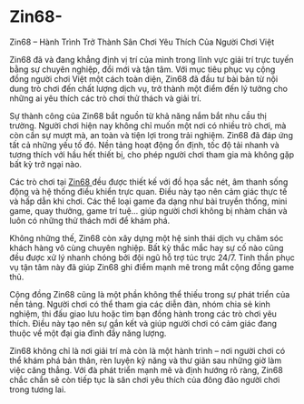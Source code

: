 # Zin68-
Zin68 – Hành Trình Trở Thành Sân Chơi Yêu Thích Của Người Chơi Việt

Zin68 đã và đang khẳng định vị trí của mình trong lĩnh vực giải trí trực tuyến bằng sự chuyên nghiệp, đổi mới và tận tâm. Với mục tiêu phục vụ cộng đồng người chơi Việt một cách toàn diện, Zin68 đã đầu tư bài bản từ nội dung trò chơi đến chất lượng dịch vụ, trở thành một điểm đến lý tưởng cho những ai yêu thích các trò chơi thử thách và giải trí.

Sự thành công của Zin68 bắt nguồn từ khả năng nắm bắt nhu cầu thị trường. Người chơi hiện nay không chỉ muốn một nơi có nhiều trò chơi, mà còn cần sự mượt mà, an toàn và tiện lợi trong trải nghiệm. Zin68 đã đáp ứng tất cả những yếu tố đó. Nền tảng hoạt động ổn định, tốc độ tải nhanh và tương thích với hầu hết thiết bị, cho phép người chơi tham gia mà không gặp bất kỳ trở ngại nào.

Các trò chơi tại <a href=https://zin68.site> Zin68 </a>  đều được thiết kế với đồ họa sắc nét, âm thanh sống động và hệ thống điều khiển trực quan. Điều này tạo nên cảm giác thực tế và hấp dẫn khi chơi. Các thể loại game đa dạng như bài truyền thống, mini game, quay thưởng, game trí tuệ… giúp người chơi không bị nhàm chán và luôn có những thử thách mới để khám phá.

Không những thế, Zin68 còn xây dựng một hệ sinh thái dịch vụ chăm sóc khách hàng vô cùng chuyên nghiệp. Bất kỳ thắc mắc hay sự cố nào cũng đều được xử lý nhanh chóng bởi đội ngũ hỗ trợ túc trực 24/7. Tinh thần phục vụ tận tâm này đã giúp Zin68 ghi điểm mạnh mẽ trong mắt cộng đồng game thủ.

Cộng đồng Zin68 cũng là một phần không thể thiếu trong sự phát triển của nền tảng. Người chơi có thể tham gia các diễn đàn, nhóm chia sẻ kinh nghiệm, thi đấu giao lưu hoặc tìm bạn đồng hành trong các trò chơi yêu thích. Điều này tạo nên sự gắn kết và giúp người chơi có cảm giác đang thuộc về một đại gia đình đầy năng lượng.

Zin68 không chỉ là nơi giải trí mà còn là một hành trình – nơi người chơi có thể khám phá bản thân, rèn luyện kỹ năng và thư giãn sau những giờ làm việc căng thẳng. Với đà phát triển mạnh mẽ và định hướng rõ ràng, Zin68 chắc chắn sẽ còn tiếp tục là sân chơi yêu thích của đông đảo người chơi trong tương lai.

